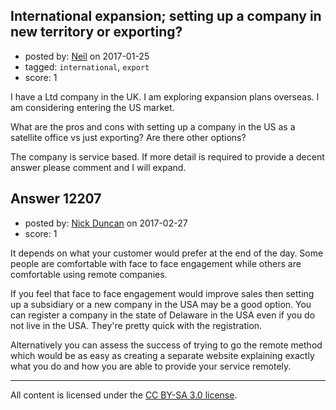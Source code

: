 ## International expansion; setting up a company in new territory or exporting?

- posted by: [Neil](https://stackexchange.com/users/2711480/neil) on 2017-01-25
- tagged: `international`, `export`
- score: 1

<p>I have a Ltd company in the UK. I am exploring expansion plans overseas. I am considering entering the US market.</p>

<p>What are the pros and cons with setting up a company in the US as a satellite office vs just exporting? Are there other options?</p>

<p>The company is service based. If more detail is required to provide a decent answer please comment and I will expand.</p>



## Answer 12207

- posted by: [Nick Duncan](https://stackexchange.com/users/5384292/nick-duncan) on 2017-02-27
- score: 1

<p>It depends on what your customer would prefer at the end of the day. Some people are comfortable with face to face engagement while others are comfortable using remote companies.  </p>

<p>If you feel that face to face engagement would improve sales then setting up a subsidiary or a new company in the USA may be a good option. You can register a company in the state of Delaware in the USA even if you do not live in the USA. They're pretty quick with the registration. </p>

<p>Alternatively you can assess the success of trying to go the remote method which would be as easy as creating a separate website explaining exactly what you do and how you are able to provide your service remotely.  </p>




---

All content is licensed under the [CC BY-SA 3.0 license](https://creativecommons.org/licenses/by-sa/3.0/).
